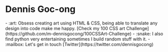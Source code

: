 <h1> Dennis Goc-ong </h1>
- :art: Obsess creating art using HTML & CSS, being able to translate any design into code make me happy. [Check my 100 CSS art Challenge](https://github.com/m-dennisgocong/100CSSArt-Challenge)
- :snake: I also find python very entertaining sometimes I build random stuff with it.
- :mailbox: Let's get in touch [Twitter](https://twitter.com/dennisgocong)
